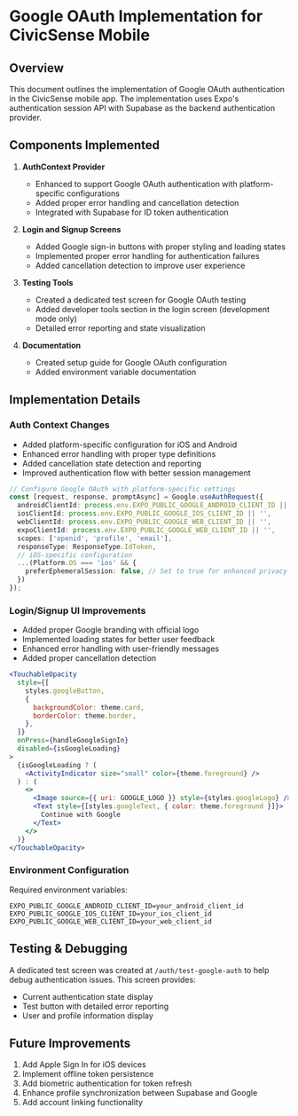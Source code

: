 # Google OAuth Implementation for CivicSense Mobile

## Overview

This document outlines the implementation of Google OAuth authentication in the CivicSense mobile app. The implementation uses Expo's authentication session API with Supabase as the backend authentication provider.

## Components Implemented

1. **AuthContext Provider**
   - Enhanced to support Google OAuth authentication with platform-specific configurations
   - Added proper error handling and cancellation detection
   - Integrated with Supabase for ID token authentication

2. **Login and Signup Screens**
   - Added Google sign-in buttons with proper styling and loading states
   - Implemented proper error handling for authentication failures
   - Added cancellation detection to improve user experience

3. **Testing Tools**
   - Created a dedicated test screen for Google OAuth testing
   - Added developer tools section in the login screen (development mode only)
   - Detailed error reporting and state visualization

4. **Documentation**
   - Created setup guide for Google OAuth configuration
   - Added environment variable documentation

## Implementation Details

### Auth Context Changes

- Added platform-specific configuration for iOS and Android
- Enhanced error handling with proper type definitions
- Added cancellation state detection and reporting
- Improved authentication flow with better session management

```typescript
// Configure Google OAuth with platform-specific settings
const [request, response, promptAsync] = Google.useAuthRequest({
  androidClientId: process.env.EXPO_PUBLIC_GOOGLE_ANDROID_CLIENT_ID || '',
  iosClientId: process.env.EXPO_PUBLIC_GOOGLE_IOS_CLIENT_ID || '',
  webClientId: process.env.EXPO_PUBLIC_GOOGLE_WEB_CLIENT_ID || '',
  expoClientId: process.env.EXPO_PUBLIC_GOOGLE_WEB_CLIENT_ID || '',
  scopes: ['openid', 'profile', 'email'],
  responseType: ResponseType.IdToken,
  // iOS-specific configuration
  ...(Platform.OS === 'ios' && {
    preferEphemeralSession: false, // Set to true for enhanced privacy
  })
});
```

### Login/Signup UI Improvements

- Added proper Google branding with official logo
- Implemented loading states for better user feedback
- Enhanced error handling with user-friendly messages
- Added proper cancellation detection

```jsx
<TouchableOpacity
  style={[
    styles.googleButton,
    {
      backgroundColor: theme.card,
      borderColor: theme.border,
    },
  ]}
  onPress={handleGoogleSignIn}
  disabled={isGoogleLoading}
>
  {isGoogleLoading ? (
    <ActivityIndicator size="small" color={theme.foreground} />
  ) : (
    <>
      <Image source={{ uri: GOOGLE_LOGO }} style={styles.googleLogo} />
      <Text style={[styles.googleText, { color: theme.foreground }]}>
        Continue with Google
      </Text>
    </>
  )}
</TouchableOpacity>
```

### Environment Configuration

Required environment variables:
```
EXPO_PUBLIC_GOOGLE_ANDROID_CLIENT_ID=your_android_client_id
EXPO_PUBLIC_GOOGLE_IOS_CLIENT_ID=your_ios_client_id
EXPO_PUBLIC_GOOGLE_WEB_CLIENT_ID=your_web_client_id
```

## Testing & Debugging

A dedicated test screen was created at `/auth/test-google-auth` to help debug authentication issues. This screen provides:

- Current authentication state display
- Test button with detailed error reporting
- User and profile information display

## Future Improvements

1. Add Apple Sign In for iOS devices
2. Implement offline token persistence
3. Add biometric authentication for token refresh
4. Enhance profile synchronization between Supabase and Google
5. Add account linking functionality 